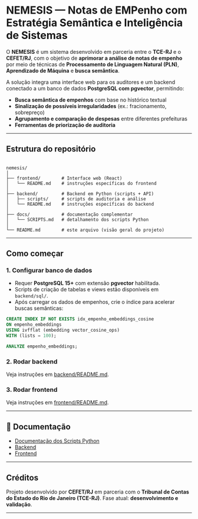 # NEMESIS — Notas de EMPenho com Estratégia Semântica e Inteligência de Sistemas

O **NEMESIS** é um sistema desenvolvido em parceria entre o **TCE-RJ** e o **CEFET/RJ**, com o objetivo de **aprimorar a análise de notas de empenho** por meio de técnicas de **Processamento de Linguagem Natural (PLN)**, **Aprendizado de Máquina** e **busca semântica**.

A solução integra uma interface web para os auditores e um backend conectado a um banco de dados **PostgreSQL com pgvector**, permitindo:

- **Busca semântica de empenhos** com base no histórico textual  
- **Sinalização de possíveis irregularidades** (ex.: fracionamento, sobrepreço)  
- **Agrupamento e comparação de despesas** entre diferentes prefeituras  
- **Ferramentas de priorização de auditoria**  

---

## Estrutura do repositório

```

nemesis/
│
├── frontend/        # Interface web (React)
│   └── README.md    # instruções específicas do frontend
│
├── backend/         # Backend em Python (scripts + API)
│   ├── scripts/     # scripts de auditoria e análise
│   └── README.md    # instruções específicas do backend
│
├── docs/            # documentação complementar
│   └── SCRIPTS.md   # detalhamento dos scripts Python
│
└── README.md        # este arquivo (visão geral do projeto)

````

---

## Como começar

### 1. Configurar banco de dados
- Requer **PostgreSQL 15+** com extensão **pgvector** habilitada.  
- Scripts de criação de tabelas e views estão disponíveis em `backend/sql/`.  
- Após carregar os dados de empenhos, crie o índice para acelerar buscas semânticas:

```sql
CREATE INDEX IF NOT EXISTS idx_empenho_embeddings_cosine
ON empenho_embeddings
USING ivfflat (embedding vector_cosine_ops)
WITH (lists = 100);

ANALYZE empenho_embeddings;
````

### 2. Rodar backend

Veja instruções em [backend/README.md](./backend/README.md).

### 3. Rodar frontend

Veja instruções em [frontend/README.md](./frontend/README.md).

---

## 📖 Documentação

* [ Documentação dos Scripts Python](./docs/SCRIPTS.md)
* [ Backend](./backend/README.md)
* [ Frontend](./frontend/README.md)

---

## Créditos

Projeto desenvolvido por **CEFET/RJ** em parceria com o **Tribunal de Contas do Estado do Rio de Janeiro (TCE-RJ)**.
Fase atual: **desenvolvimento e validação**.

---
